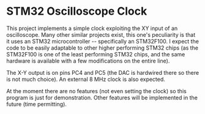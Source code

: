 # STM32 Oscilloscope Clock

This project implements a simple clock exploiting the XY input of an
oscilloscope. Many other similar projects exist, this one's peculiarity is
that it uses an STM32 microcontroller -- specifically an STM32F100.
I expect the code to be easily adaptable to other higher performing STM32 chips
(as the STM32F100 is one of the least performing STM32 chips, and the same
hardware is available with a few modifications on the entire line).

The X-Y output is on pins PC4 and PC5 (the DAC is hardwired there so there is
not much choice). An external 8 MHz clock is also expected.

At the moment there are no features (not even setting the clock) so this
program is just for demonstration. Other features will be implemented in the
future (time permitting).
